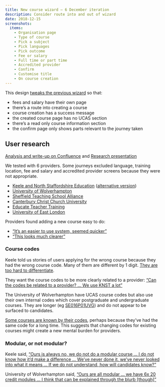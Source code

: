 ```yaml
---
title: New course wizard – 6 December iteration
description: Consider route into and out of wizard
date: 2018-12-15
screenshots:
  items:
    - Organisation page
    - Type of course
    - Pick a subject
    - Pick languages
    - Pick outcome
    - Fee or salary
    - Full time or part time
    - Accredited provider
    - Confirm
    - Customise title
    - On course creation
---
```


This design [tweaks the previous wizard](/publish-teacher-training-courses/new-course) so that:

- fees and salary have their own page
- there’s a route into creating a course
- course creation has a success message
- the created course page has no UCAS section
- there’s a read only course information section
- the confirm page only shows parts relevant to the journey taken

## User research

[Analysis and write-up on Confluence](https://dfedigital.atlassian.net/wiki/spaces/BaT/pages/762609665/Analysis+and+write+up) and [Research presentation](https://docs.google.com/presentation/d/1ImIHrXYtxKQwYa4LBOQQMHrl-WCq3Ke3UQmBcYDZiO4/)

We tested with 6 providers. Some journeys excluded language, training location, fee and salary and accredited provider screens because they were not appropriate.

- [Keele and North Staffordshire Education](https://lookback.io/watch/veykZkMozQtCAvceD) ([alternative version](https://lookback.io/watch/gKCGDj8zDhCiqwQ77))
- [University of Wolverhampton](https://lookback.io/watch/gYu2aoCo3PWyaJEHH)
- [Sheffield Teaching School Alliance](https://lookback.io/watch/QjevW5d7ahX57csvf)
- [Canterbury Christ Church University](https://lookback.io/watch/RrMJ6CkbkXkrQ49Hk)
- [Educate Teacher Training](https://lookback.io/watch/GJbiS5bz4ouL6uohF)
- [University of East London](https://lookback.io/watch/8X5QYCPob8XmSAtbw)

Providers found adding a new course easy to do:

- [“It’s an easier to use system, seemed quicker”](https://lookback.io/watch/gKCGDj8zDhCiqwQ77?t=1h15m15s)
- [“This looks much clearer”](https://lookback.io/watch/gYu2aoCo3PWyaJEHH?t=50m26.78s)

### Course codes

Keele told us stories of users applying for the wrong course because they had the wrong course code. Many of them are different by 1 digit. [They are too hard to differentiate](https://lookback.io/watch/gKCGDj8zDhCiqwQ77?t=28m46s).

They want the course codes to be more clearly related to a provider: [“Can the codes be related to a provider? … We use KNST a lot”](https://lookback.io/watch/gKCGDj8zDhCiqwQ77?t=29m7s)

The University of Wolverhampton have UCAS course codes but also use their own internal codes which cover postgraduate and undergraduate courses. They are longer (eg [SE016P01UVG](https://courses.wlv.ac.uk/course.asp?code=SE016P01UVG)) and do not appear to be surfaced to candidates.

[Some courses are known by their codes](https://lookback.io/watch/gYu2aoCo3PWyaJEHH?t=18m19.94s), perhaps because they’ve had the same code for a long time. This suggests that changing codes for existing courses might create a new mental burden for providers.

### Modular, or not modular?

Keele said, [“Ours is always no, we do not do a modular course … I do not know how it’d make a difference … We’ve never done it, we’ve never looked into what it means … If we do not understand, how will candidates know?”](https://lookback.io/watch/gKCGDj8zDhCiqwQ77?t=1h12m24s)

University of Wolverhampton said, [“Ours are all modular … we have 6x 20 credit modules … I think that can be explained through the blurb [though]”](https://lookback.io/watch/gYu2aoCo3PWyaJEHH?t=49m3.97s)
